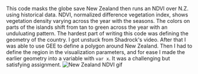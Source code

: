 This code masks the globe save New Zealand then runs an NDVI over N.Z. using historical data. NDVI, normalized difference vegetation index, shows vegetation density 
varying across the year with the seasons.
The colors on parts of the islands shift from tan to green across the year with an unduluating pattern. The hardest part of writing this code was defining the geometry of the country. I got unstuck from Shadrock's video. After that I was able to use GEE to define a polygon around New Zealand. Then I had to define the region in the visualization parameters, and for ease I made the earlier geometry into a variable with ``var x``. It was a challenging but satisfying assignment.
![New Zealand NDVI gif](https://github.com/grpappalardo/gee_coding_challenge_grpappalardo/blob/main/d112526a51ebf8762f1178cb2d54776b-145dde5604f4cfe26585299b044e1109_getPixels.gifs)
